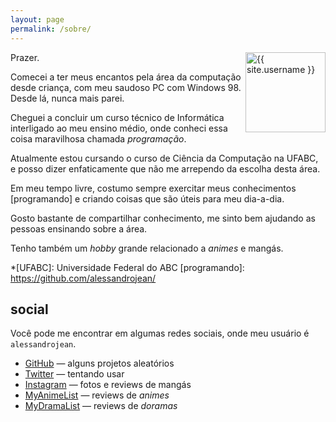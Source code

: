 ```yaml
---
layout: page
permalink: /sobre/
---
```


<img itemprop="image" class="profile-picture" src="{{ site.avatar_url }}" alt="{{ site.username }}" width="128" align="right">

Prazer.

Comecei a ter meus encantos pela área da computação desde
criança, com meu saudoso PC com Windows 98. Desde lá, 
nunca mais parei.

Cheguei a concluir um curso técnico de Informática
interligado ao meu ensino médio, onde conheci
essa coisa maravilhosa chamada *programação*.

Atualmente estou cursando o curso de Ciência da Computação
na UFABC, e posso dizer enfaticamente que não me
arrependo da escolha desta área.

Em meu tempo livre, costumo sempre exercitar meus
conhecimentos [programando] e criando coisas que são
úteis para meu dia-a-dia.

Gosto bastante de compartilhar conhecimento, me sinto
bem ajudando as pessoas ensinando sobre a área.

Tenho também um *hobby* grande relacionado a *animes* e mangás.

*[UFABC]: Universidade Federal do ABC
[programando]: https://github.com/alessandrojean/

## social

Você pode me encontrar em algumas redes sociais, onde
meu usuário é `alessandrojean`.

- [GitHub] &mdash; alguns projetos aleatórios
- [Twitter] &mdash; tentando usar
- [Instagram] &mdash; fotos e reviews de mangás
- [MyAnimeList] &mdash; reviews de *animes*
- [MyDramaList] &mdash; reviews de *doramas*

[GitHub]: https://github.com/alessandrojean/
[Twitter]: https://twitter.com/alessandrojean_/
[Instagram]: https://instagram.com/alessandrojean/
[MyAnimeList]: https://myanimelist.net/profile/alessandrojean/
[MyDramaList]: https://mydramalist.com/profile/alessandrojean/